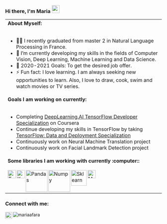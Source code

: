 ### Hi there, I'm Maria <a href="https://www.linkedin.com/in/mariaafara/" target="_blank"><img src="https://media.giphy.com/media/hvRJCLFzcasrR4ia7z/giphy.gif" width="25px"></a>

<table>
<tr>
<td>
<strong>About Myself:</strong>
<br>
<br>

- 👨‍💻 I recently graduated from master 2 in Natural Language Processing in France.
- 🌱 I’m currently developing my skills in the fields of Computer Vision, Deep Learning, Machine Learning and Data Science.
- 🥅 2020-2021 Goals: To get the desired job offer.
- ⚡ Fun fact: I love learning. I am always seeking new opportunities to learn. Also, I love to draw, cook, swim and watch movies or TV series.
</td>
</tr>
<tr>
<td>
<strong>Goals I am working on currently:</strong>
<br>
<br>

- Completing [DeepLearning.AI TensorFlow Developer Specialization](https://www.coursera.org/professional-certificates/tensorflow-in-practice) on Coursera 
- Continue developing my skills in TensorFlow by taking [TensorFlow: Data and Deployment Specialization](https://www.coursera.org/specializations/tensorflow-data-and-deployment)
- Continuously work on Neural Machine Translation project
- Continuously work on Facial Landmark Detection project
</td>
</tr>
<tr>
<td>
<strong>Some libraries I am working with currently :computer::</strong>
<br>
<br>
<img align="left" alt="Tensorflow" width="26px" src="https://upload.wikimedia.org/wikipedia/commons/2/2d/Tensorflow_logo.svg" />
<img align="left" alt="Keras" width="26px" src="https://upload.wikimedia.org/wikipedia/commons/a/ae/Keras_logo.svg" />
<img align="left" alt="Pandas" width="70px"  src="https://upload.wikimedia.org/wikipedia/commons/e/ed/Pandas_logo.svg" />
<img align="left" alt="Numpy" width="70px"  hight="36px" src="https://github.com/numpy/numpy/blob/7e7f4adab814b223f7f917369a72757cd28b10cb/branding/icons/numpylogo.svg" />
<img align="left" alt="Sklearn" width="50px" src="https://upload.wikimedia.org/wikipedia/commons/thumb/0/05/Scikit_learn_logo_small.svg/640px-Scikit_learn_logo_small.svg.png" />
<img align="left" alt="Matplotlib" width="26px" src="https://upload.wikimedia.org/wikipedia/commons/0/01/Created_with_Matplotlib-logo.svg" />
</td>
</tr>
</table>


### Connect with me:
[<img align="left" title="LinkedIn" alt="mariaafara | LinkedIn" width="22px" src="https://cdn.jsdelivr.net/npm/simple-icons@v3/icons/linkedin.svg" />][linkedin]

[linkedin]: https://www.linkedin.com/in/mariaafara/
<p align="left"> <img src="https://komarev.com/ghpvc/?username=mariaafara&color=blueviolet" alt="mariaafara" /> </p></div>
